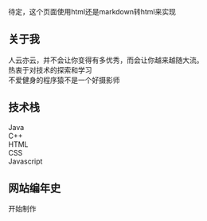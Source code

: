 待定，这个页面使用html还是markdown转html来实现

## 关于我

人云亦云，并不会让你变得有多优秀，而会让你越来越随大流。  
热衷于对技术的探索和学习  
不爱健身的程序猿不是一个好摄影师

## 技术栈

Java  
C++  
HTML  
CSS  
Javascript

## 网站编年史

开始制作

